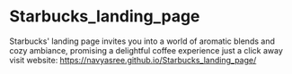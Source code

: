 # Starbucks_landing_page
Starbucks' landing page invites you into a world of aromatic blends and cozy ambiance, promising a delightful coffee experience just a click away
visit website: https://navyasree.github.io/Starbucks_landing_page/
